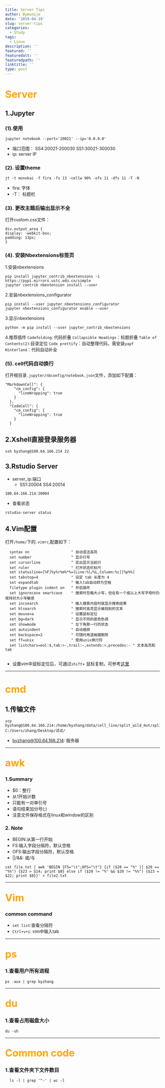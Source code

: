```yaml
---
title: Server Tips
author: Bymunije
date: '2019-04-19'
slug: server-tips
categories:
  - Study
tags:
  - Linux
description: ''
featured: ''
featuredalt: ''
featuredpath: ''
linktitle: ''
type: post
---
```

# <font color=orange size=6>Server</font>

## 1.Jupyter
### (1).使用
```
jupyter notebook --port='20021' --ip='0.0.0.0'
```
- 端口范围：
  SS4:20021-200030
  SS1:30021-300030
- ip: server IP

### (2). 设置theme
``` 
jt -t monokai -f fira -fs 13 -cellw 90% -ofs 11 -dfs 11 -T -N 
```
- fira: 字体
- -T： 标题栏

### (3). 更改主题后输出显示不全
打开custom.css文件：
```
div.output_area {
display: -webkit-box;
padding: 13px;
}
```
### (4). 安装Nbextensions标签页
1.安装nbextensions
```
pip install jupyter_contrib_nbextensions -i https://pypi.mirrors.ustc.edu.cn/simple
jupyter contrib nbextension install --user
```
2.安装nbextensions_configurator
```
pip install --user jupyter_nbextensions_configurator 
jupyter nbextensions_configurator enable --user
```
3.显示nbextensions
```
python -m pip install --user jupyter_contrib_nbextensions
```
4.推荐插件
`Codefolding`: 代码折叠
`Collapsible Headings`：标题折叠
`Table of Contents(2)`:目录定位
`Code prettify`：自动整理代码，需安装`yapf` 
`Hinterland`：代码自动补全 

### (5). cell代码自动换行

打开根目录`.jupyter/nbconfig/notebook.json`文件，添加如下配置：
```
"MarkdownCell": {
    "cm_config": {
      "lineWrapping": true
    }
  },
  "CodeCell": {
    "cm_config": {
      "lineWrapping": true
    }
  }
```

## 2.Xshell直接登录服务器

``` 
ssh byzhang@100.64.166.214 22 
```

## 3.Rstudio Server
- server_ip:端口
  - SS1:20004
    SS4:20014
  
```
100.64.166.214:20004
```
- 查看状态

```
rstudio-server status
```
## 4.Vim配置

打开`/home/`下的`.vimrc`,配置如下：

```
  syntax on                   " 自动语法高亮
  set number                  " 显示行号
  set cursorline              " 突出显示当前行
  set ruler                   " 打开状态栏标尺
  set statusline=[%F]%y%r%m%*%=[Line:%l/%L,Column:%c][%p%%]
  set tabstop=4               " 设定 tab 长度为 4
  set expandtab               " 输入tab自动转为空格
  filetype plugin indent on   " 开启插件
  set ignorecase smartcase    " 搜索时忽略大小写，但在有一个或以上大写字母时仍保持对大小写敏感
  set incsearch               " 输入搜索内容时就显示搜索结果
  set hlsearch                " 搜索时高亮显示被找到的文本
  set mouse=a                 " 设置鼠标定位
  set bg=dark                 " 显示不同的底色色调
  set showmode                " 左下角那一行的状态
  set autoindent              " 自动缩排
  set backspace=2             " 可随时用退格键删除
  set ff=unix                 " 使用unix换行符
  set listchars=eol:$,tab:>-,trail:~,extends:>,precedes:- " 文本高亮和tab
  
 ```
 
- 设置vim中鼠标定位后，可通过`shift`+ 鼠标复制，可参考[这里](https://blog.csdn.net/sinkary/article/details/7531747)

***
# <font color=orange size=6>cmd</font>
## 1.传输文件
```
scp byzhang@100.64.166.214:/home/byzhang/data/cell_line/split_wild_mut/split_mut_wild/split_mut_wild_all.txt C:/Users/zhang/Desktop/试试/
```
- byzhang@100.64.166.214: 服务器

***
## <font color=orange size=6>awk</font>
### 1.Summary
- $0：整行
- 从1开始计数
- 只能有一对单引号
- 语句结束加分号(;)
- 注意文件保存格式在linux和window的区别

### 2. Note
- BEGIN:从第一行开始
- FS:输入字段分隔符，默认空格
- OFS:输出字段分隔符，默认空格
- ||/&&: 或/与

```
cat file.txt | awk 'BEGIN {FS="\t";OFS="\t"} {if ($20 == "%" || $20 == "%%") {$23 = $14; print $0} else if ($20 != "%" && $20 != "%%") {$23 = $22; print $0}}' > file2.txt
```
***
## <font color=orange size=6>Vim</font>

### common command
- `set list`:查看分隔符
- `Ctrl+v+i`: vim中输入tab

***
## <font color=orange size=6>ps</font>
### 1.查看用户所有进程
```
ps -aux | grep byzhang
```

***
## <font color=orange size=6>du</font>
### 1.查看占用磁盘大小
```
du -sh
```

***
## <font color=orange size=6>Common code</font>
### 1.查看文件夹下文件数目
```
  ls -l | grep '^-' | wc -l
```
